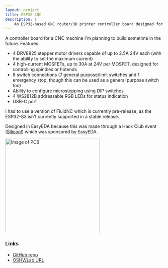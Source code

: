 ```yaml
---
layout: project
title: ESP32-CNC
description: |
    An ESP32-based CNC router/3D printer controller board designed for FluidNC
---
```


A controller board for a CNC machine I'm planning to build sometime in the future. Features:

- 4 DRV8825 stepper motor drivers capable of up to 2.5A 24V each (with the ability to set the maximum current)
- 4 high-current MOSFETs, up to 30A at 24V per MOSFET, designed for controlling spindles or hotends
- 8 switch connections (7 general purpose/limit switches and 1 emergency stop, though this can be used as a general purpose switch too)
- Ability to configure microstepping using DIP switches
- 4 WS2812B addressable RGB LEDs for status indication
- USB-C port

I had to use a version of FluidNC which is currently pre-release, as the ESP32-S3 isn't currently supported in a stable release.

Designed in EasyEDA because this was made through a Hack Club event ([Silicon!](https://silicon.hackclub.dev/)) which was sponsored by EasyEDA.

<img alt="Image of PCB" src="{% link assets/images/projects/esp32-cnc.webp %}" height="300"/>

### Links

- [GitHub repo](https://github.com/ArcaEge/ESP32-CNC)
- [OSHWLab URL](https://oshwlab.com/arcaegecengiz/picostep)

